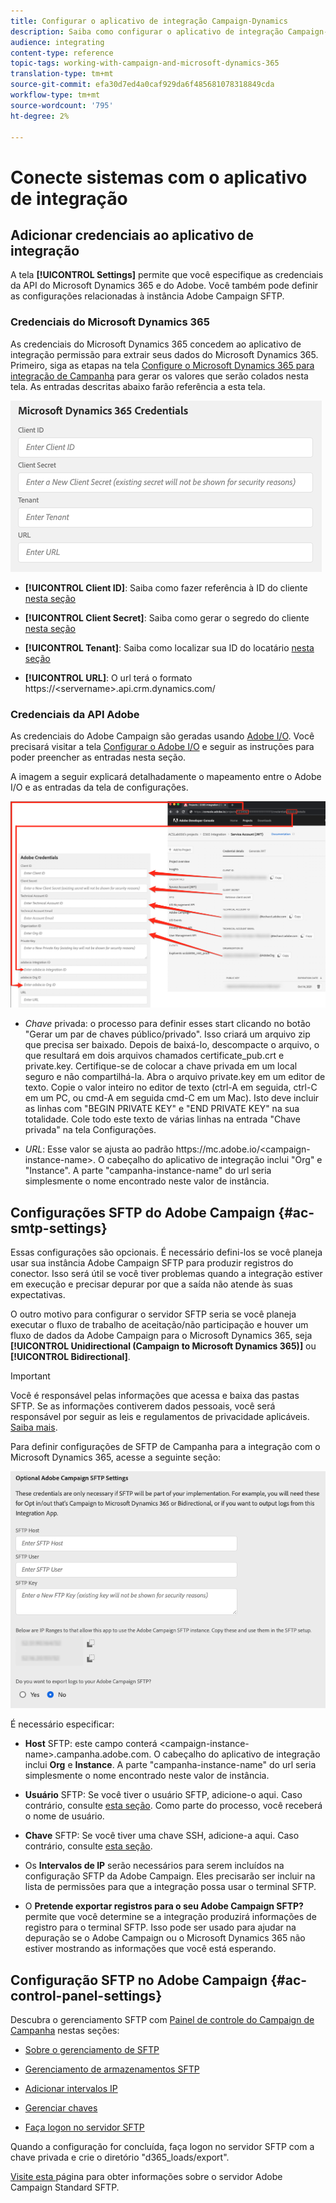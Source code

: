 ```yaml
---
title: Configurar o aplicativo de integração Campaign-Dynamics
description: Saiba como configurar o aplicativo de integração Campaign-Dynamics
audience: integrating
content-type: reference
topic-tags: working-with-campaign-and-microsoft-dynamics-365
translation-type: tm+mt
source-git-commit: efa30d7ed4a0caf929da6f485681078318849cda
workflow-type: tm+mt
source-wordcount: '795'
ht-degree: 2%

---
```



# Conecte sistemas com o aplicativo de integração

## Adicionar credenciais ao aplicativo de integração

A tela **[!UICONTROL Settings]** permite que você especifique as credenciais da API do Microsoft Dynamics 365 e do Adobe. Você também pode definir as configurações relacionadas à instância Adobe Campaign SFTP.

### Credenciais do Microsoft Dynamics 365

As credenciais do Microsoft Dynamics 365 concedem ao aplicativo de integração permissão para extrair seus dados do Microsoft Dynamics 365.  Primeiro, siga as etapas na tela [Configure o Microsoft Dynamics 365 para integração de Campanha](../../integrating/using/d365-acs-configure-d365.md) para gerar os valores que serão colados nesta tela. As entradas descritas abaixo farão referência a esta tela.

![](assets/do-not-localize/d365-to-acs-ui-page-workflows-settings-d365.png)

* **[!UICONTROL Client ID]**: Saiba como fazer referência à ID do cliente  [nesta seção](../../integrating/using/d365-acs-configure-d365.md#register-a-new-app)

* **[!UICONTROL Client Secret]**: Saiba como gerar o segredo do cliente  [nesta seção](../../integrating/using/d365-acs-configure-d365.md#generate-a-client-secret)

* **[!UICONTROL Tenant]**: Saiba como localizar sua ID do locatário  [nesta seção](../../integrating/using/d365-acs-configure-d365.md#get-the-tenant-id)

* **[!UICONTROL URL]**: O url terá o formato https://&lt;servername>.api.crm.dynamics.com/

### Credenciais da API Adobe

As credenciais do Adobe Campaign são geradas usando [Adobe I/O](https://www.adobe.io/). Você precisará visitar a tela [Configurar o Adobe I/O](../../integrating/using/d365-acs-configure-adobe-io.md) e seguir as instruções para poder preencher as entradas nesta seção.

A imagem a seguir explicará detalhadamente o mapeamento entre o Adobe I/O e as entradas da tela de configurações.

![](assets/do-not-localize/d365-to-acs-ui-page-workflows-settings-adobeio.png)

* *Chave* privada: o processo para definir esses start clicando no botão &quot;Gerar um par de chaves público/privado&quot;. Isso criará um arquivo zip que precisa ser baixado. Depois de baixá-lo, descompacte o arquivo, o que resultará em dois arquivos chamados certificate_pub.crt e private.key. Certifique-se de colocar a chave privada em um local seguro e não compartilhá-la. Abra o arquivo private.key em um editor de texto. Copie o valor inteiro no editor de texto (ctrl-A em seguida, ctrl-C em um PC, ou cmd-A em seguida cmd-C em um Mac). Isto deve incluir as linhas com &quot;BEGIN PRIVATE KEY&quot; e &quot;END PRIVATE KEY&quot; na sua totalidade. Cole todo este texto de várias linhas na entrada &quot;Chave privada&quot; na tela Configurações.

* *URL*: Esse valor se ajusta ao padrão https\://mc.adobe.io/&lt;campaign-instance-name>. O cabeçalho do aplicativo de integração inclui &quot;Org&quot; e &quot;Instance&quot;. A parte &quot;campanha-instance-name&quot; do url seria simplesmente o nome encontrado neste valor de instância.

## Configurações SFTP do Adobe Campaign {#ac-smtp-settings}

Essas configurações são opcionais. É necessário defini-los se você planeja usar sua instância Adobe Campaign SFTP para produzir registros do conector. Isso será útil se você tiver problemas quando a integração estiver em execução e precisar depurar por que a saída não atende às suas expectativas.

O outro motivo para configurar o servidor SFTP seria se você planeja executar o fluxo de trabalho de aceitação/não participação e houver um fluxo de dados da Adobe Campaign para o Microsoft Dynamics 365, seja **[!UICONTROL Unidirectional (Campaign to Microsoft Dynamics 365)]** ou **[!UICONTROL Bidirectional]**.

>[!IMPORTANT]
>
>Você é responsável pelas informações que acessa e baixa das pastas SFTP. Se as informações contiverem dados pessoais, você será responsável por seguir as leis e regulamentos de privacidade aplicáveis. [Saiba mais](../../integrating/using/d365-acs-notices-and-recommendations.md#acs-msdyn-manage-privacy).


Para definir configurações de SFTP de Campanha para a integração com o Microsoft Dynamics 365, acesse a seguinte seção:

![](assets/do-not-localize/d365-to-acs-ui-page-workflows-settings-sftp.png)

É necessário especificar:

* **Host** SFTP: este campo conterá  &lt;campaign-instance-name>.campanha.adobe.com. O cabeçalho do aplicativo de integração inclui **Org** e **Instance**. A parte &quot;campanha-instance-name&quot; do url seria simplesmente o nome encontrado neste valor de instância.

* **Usuário** SFTP: Se você tiver o usuário SFTP, adicione-o aqui. Caso contrário, consulte [esta seção](#ac-control-panel-settings). Como parte do processo, você receberá o nome de usuário.

* **Chave** SFTP: Se você tiver uma chave SSH, adicione-a aqui. Caso contrário, consulte [esta seção](#ac-control-panel-settings).

* Os **Intervalos de IP** serão necessários para serem incluídos na configuração SFTP da Adobe Campaign. Eles precisarão ser incluir na lista de permissões para que a integração possa usar o terminal SFTP.

* O **Pretende exportar registros para o seu Adobe Campaign SFTP?** permite que você determine se a integração produzirá informações de registro para o terminal SFTP. Isso pode ser usado para ajudar na depuração se o Adobe Campaign ou o Microsoft Dynamics 365 não estiver mostrando as informações que você está esperando.

## Configuração SFTP no Adobe Campaign {#ac-control-panel-settings}

Descubra o gerenciamento SFTP com [Painel de controle do Campaign de Campanha](https://experienceleague.adobe.com/docs/control-panel/using/control-panel-home.html?lang=pt-BR) nestas seções:

* [Sobre o gerenciamento de SFTP](https://experienceleague.adobe.com/docs/control-panel/using/sftp-management/about-sftp-management.html?lang=en#sftp-management)

* [Gerenciamento de armazenamentos SFTP](https://experienceleague.adobe.com/docs/control-panel/using/sftp-management/key-management.html?lang=en#installing-ssh-key)

* [Adicionar intervalos IP](https://experienceleague.adobe.com/docs/control-panel/using/sftp-management/ip-range-allow-listing.html?lang=en#sftp-management)

* [Gerenciar chaves](https://experienceleague.adobe.com/docs/control-panel/using/sftp-management/key-management.html?lang=en#sftp-management)

* [Faça logon no servidor SFTP](https://experienceleague.adobe.com/docs/control-panel/using/sftp-management/logging-into-sftp-server.html?lang=en#sftp-management)

Quando a configuração for concluída, faça logon no servidor SFTP com a chave privada e crie o diretório &quot;d365_loads/export&quot;.

[Visite esta ](https://experienceleague.adobe.com/docs/campaign-standard-learn/control-panel/sftp-management/monitoring-server-capacity.html?lang=en#sftp-management) página para obter informações sobre o servidor Adobe Campaign Standard SFTP.

